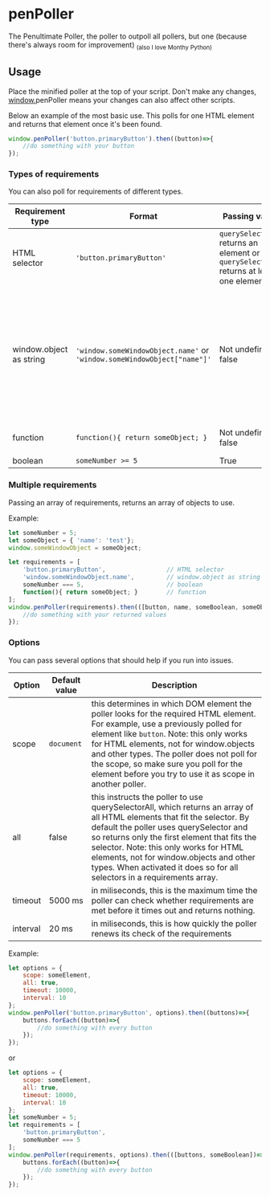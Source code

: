 # penPoller

The Penultimate Poller, the poller to outpoll all pollers, but one (because there's always room for improvement) <sub>(also I love Monthy Python)</sub>

## Usage

Place the minified poller at the top of your script. Don't make any changes, <u>window.</u>penPoller means your changes can also affect other scripts.

Below an example of the most basic use. This polls for one HTML element and returns that element once it's been found.

```javascript
window.penPoller('button.primaryButton').then((button)=>{
	//do something with your button
});
```
### Types of requirements

You can also poll for requirements of different types.

| Requirement type  | Format | Passing values | Returns | Notes |
| ------------- | ------------- | ------------- | ------------- | ------------- |
| HTML selector  | `'button.primaryButton'` | `querySelector` returns an element or `querySelectorAll` returns at least one element | the element or an array of elements if options.all is set to true |
| window.object as string | `'window.someWindowObject.name'` or `'window.someWindowObject["name"]'` | Not undefined or false | the value of the object, in this case the value of `window.someWindowObject.name` | Runs through the whole window path in the string and prevents 'undefined'-errors. Don't use window.objects directly without stringifying, a function or a boolean. |
| function | `function(){ return someObject; }` | Not undefined or false | The returned value of the function, in this case the value of `someObject` |
| boolean | `someNumber >= 5` | True | True |

### Multiple requirements

Passing an array of requirements, returns an array of objects to use.

Example:

```javascript
let someNumber = 5;
let someObject = { 'name': 'test'};
window.someWindowObject = someObject;

let requirements = [
    'button.primaryButton',                 // HTML selector
    'window.someWindowObject.name',         // window.object as string
    someNumber === 5,                       // boolean
    function(){ return someObject; }        // function
];
window.penPoller(requirements).then(([button, name, someBoolean, someObject])=>{
	//do something with your returned values
});
```

### Options
You can pass several options that should help if you run into issues.

| Option  | Default value | Description |
| ------------- | ------------- | ------------- |
| scope  | `document` | this determines in which DOM element the poller looks for the required HTML element. For example, use a previously polled for element like `button`. Note: this only works for HTML elements, not for window.objects and other types. The poller does not poll for the scope, so make sure you poll for the element before you try to use it as scope in another poller. |
| all  | false  | this instructs the poller to use querySelectorAll, which returns an array of all HTML elements that fit the selector. By default the poller uses querySelector and so returns only the first element that fits the selector. Note: this only works for HTML elements, not for window.objects and other types. When activated it does so for all selectors in a requirements array. |
| timeout | 5000 ms | in miliseconds, this is the maximum time the poller can check whether requirements are met before it times out and returns nothing. |
| interval | 20 ms | in miliseconds, this is how quickly the poller renews its check of the requirements |

Example:

```javascript
let options = {
    scope: someElement,
    all: true,
    timeout: 10000,
    interval: 10
};
window.penPoller('button.primaryButton', options).then((buttons)=>{
    buttons.forEach((button)=>{
        //do something with every button
    });
});
```
or

```javascript
let options = {
    scope: someElement,
    all: true,
    timeout: 10000,
    interval: 10
};
let someNumber = 5;
let requirements = [
    'button.primaryButton',
    someNumber === 5
];
window.penPoller(requirements, options).then(([buttons, someBoolean])=>{
    buttons.forEach((button)=>{
        //do something with every button
    });
});
```

